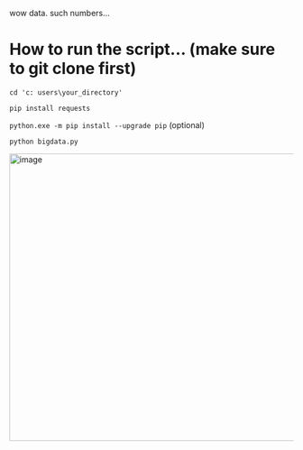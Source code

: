 wow data. such numbers... 

# How to run the script... (make sure to git clone first)
`cd 'c: users\your_directory'`

`pip install requests`

`python.exe -m pip install --upgrade pip` (optional)

`python bigdata.py`

<img width="680" height="510" alt="image" src="https://github.com/user-attachments/assets/ba59368e-9e61-4271-a902-1ffcb796417a" />
